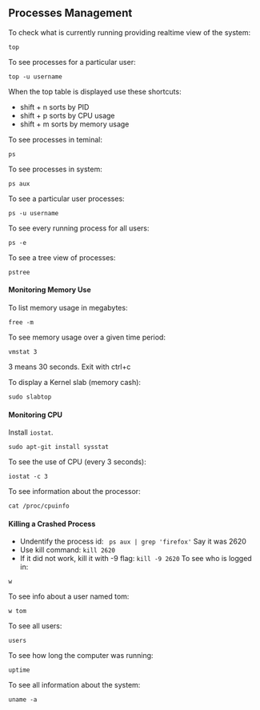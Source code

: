 ## Processes Management
To check what is currently running providing realtime view of the system:
```
top
```
To see processes for a particular user:
```
top -u username
```
When the top table is displayed use these shortcuts:
- shift + n sorts by PID
- shift + p sorts by CPU usage
- shift + m sorts by memory usage

To see processes in teminal:
```
ps
```
To see processes in system:
```
ps aux
```
To see a particular user processes:
```
ps -u username
```
To see every running process for all users:
```
ps -e
```
To see a tree view of processes:
```
pstree
```

#### Monitoring Memory Use
To list memory usage in megabytes:
```
free -m
```
To see memory usage over a given time period:
```
vmstat 3 
```
3 means 30 seconds. Exit with ctrl+c

To display a Kernel slab (memory cash):
```
sudo slabtop
```

#### Monitoring  CPU
Install ```iostat```.
```
sudo apt-git install sysstat
```
To see the use of CPU (every 3 seconds):
```
iostat -c 3
```
To see information about the processor:
```
cat /proc/cpuinfo
```

#### Killing a Crashed Process
- Undentify the process id: ``` ps aux | grep 'firefox'``` Say it was 2620
- Use kill command: ```kill 2620```
- If it did not work, kill it with -9 flag: ```kill -9 2620```
To see who is logged in:
```
w
```
To see info about a user named tom:
```
w tom
```
To see all users:
```
users
```
To see how long the computer was running:
```
uptime
```
To see all information about the system:
```
uname -a
```
